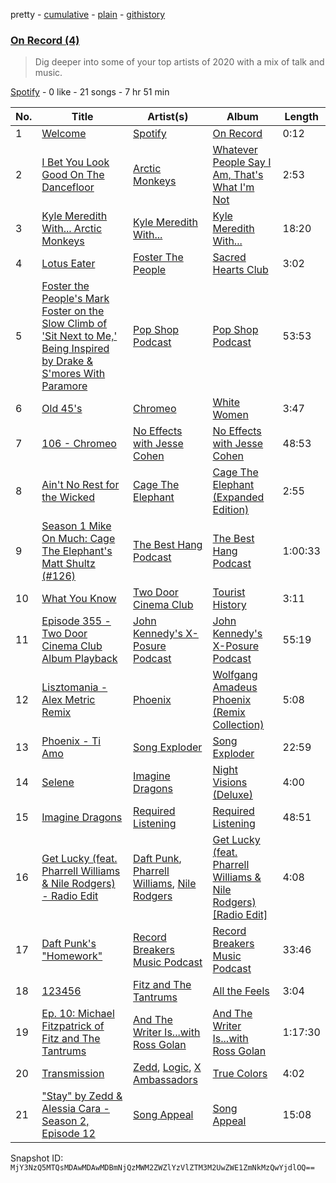 pretty - [cumulative](/playlists/cumulative/37i9dQZF1EOpRGOH7Qce7F.md) - [plain](/playlists/plain/37i9dQZF1EOpRGOH7Qce7F) - [githistory](https://github.githistory.xyz/mackorone/spotify-playlist-archive/blob/main/playlists/plain/37i9dQZF1EOpRGOH7Qce7F)

### [On Record \(4\)](https://open.spotify.com/playlist/37i9dQZF1EOpRGOH7Qce7F)

> Dig deeper into some of your top artists of 2020 with a mix of talk and music.

[Spotify](https://open.spotify.com/user/spotify) - 0 like - 21 songs - 7 hr 51 min

| No. | Title | Artist(s) | Album | Length |
|---|---|---|---|---|
| 1 | [Welcome](https://open.spotify.com/track/5OyDrpEkADJhlSvnopHuQ8) | [Spotify](https://open.spotify.com/artist/5UUG83KSlqPhrBssrducWV) | [On Record](https://open.spotify.com/album/6Tja0wl37TsdQx2o6Ev5zH) | 0:12 |
| 2 | [I Bet You Look Good On The Dancefloor](https://open.spotify.com/track/29EkMZmUNz1WsuzaMtVo1i) | [Arctic Monkeys](https://open.spotify.com/artist/7Ln80lUS6He07XvHI8qqHH) | [Whatever People Say I Am, That's What I'm Not](https://open.spotify.com/album/0ndGMh4twJNzPpr5XtHTR2) | 2:53 |
| 3 | [Kyle Meredith With..\. Arctic Monkeys](https://open.spotify.com/episode/7vUm8xRxYYumefVxop2Rks) | [Kyle Meredith With...](https://open.spotify.com/show/4GiQLBlq0j0ZhZBwGL4bZI) | [Kyle Meredith With...](https://open.spotify.com/show/4GiQLBlq0j0ZhZBwGL4bZI) | 18:20 |
| 4 | [Lotus Eater](https://open.spotify.com/track/6ReKt5x6FVUXTMdWNC6GAQ) | [Foster The People](https://open.spotify.com/artist/7gP3bB2nilZXLfPHJhMdvc) | [Sacred Hearts Club](https://open.spotify.com/album/5lFvZh6pCTJzr9UStebyCF) | 3:02 |
| 5 | [Foster the People's Mark Foster on the Slow Climb of 'Sit Next to Me,' Being Inspired by Drake & S'mores With Paramore](https://open.spotify.com/episode/2n5PUhujQouWZer7kvJFQJ) | [Pop Shop Podcast](https://open.spotify.com/show/6Up21LReNRTrMTa6O3mkKJ) | [Pop Shop Podcast](https://open.spotify.com/show/6Up21LReNRTrMTa6O3mkKJ) | 53:53 |
| 6 | [Old 45's](https://open.spotify.com/track/3tynLfCMPGbkMKLm9p960T) | [Chromeo](https://open.spotify.com/artist/2mV8aJphiSHYJf43DxL7Gt) | [White Women](https://open.spotify.com/album/1rqJZhedmCFNbaoTRQz9Zj) | 3:47 |
| 7 | [106 \- Chromeo](https://open.spotify.com/episode/0k0crVRQr9dXtxYlEq1T0G) | [No Effects with Jesse Cohen](https://open.spotify.com/show/3iSgQtQ7nbcj1rWaOJo6I0) | [No Effects with Jesse Cohen](https://open.spotify.com/show/3iSgQtQ7nbcj1rWaOJo6I0) | 48:53 |
| 8 | [Ain't No Rest for the Wicked](https://open.spotify.com/track/3Pzh926pXggbMe2ZpXyMV7) | [Cage The Elephant](https://open.spotify.com/artist/26T3LtbuGT1Fu9m0eRq5X3) | [Cage The Elephant \(Expanded Edition\)](https://open.spotify.com/album/7H814Cg8HV0qpoMheYbhNn) | 2:55 |
| 9 | [Season 1 Mike On Much: Cage The Elephant's Matt Shultz \(\#126\)](https://open.spotify.com/episode/4QrJWtQ6bkJnaNkAcYRGsE) | [The Best Hang Podcast](https://open.spotify.com/show/5jZSR5YDg2WzSkvo5fFYO2) | [The Best Hang Podcast](https://open.spotify.com/show/5jZSR5YDg2WzSkvo5fFYO2) | 1:00:33 |
| 10 | [What You Know](https://open.spotify.com/track/3UjtIALeg72qmJiKPWBvM3) | [Two Door Cinema Club](https://open.spotify.com/artist/536BYVgOnRky0xjsPT96zl) | [Tourist History](https://open.spotify.com/album/0SD7kwnJEC2oDzQBKEHQnH) | 3:11 |
| 11 | [Episode 355 \- Two Door Cinema Club Album Playback](https://open.spotify.com/episode/0rbxZPLsusbsstm4ydtPAc) | [John Kennedy's X\-Posure Podcast](https://open.spotify.com/show/42W8B8jJy1adg4K1oNeXRp) | [John Kennedy's X\-Posure Podcast](https://open.spotify.com/show/42W8B8jJy1adg4K1oNeXRp) | 55:19 |
| 12 | [Lisztomania \- Alex Metric Remix](https://open.spotify.com/track/5AYNoX8mueqiClxumfzm3a) | [Phoenix](https://open.spotify.com/artist/1xU878Z1QtBldR7ru9owdU) | [Wolfgang Amadeus Phoenix \(Remix Collection\)](https://open.spotify.com/album/0DMW8W3NICQCWsBB2yYUTO) | 5:08 |
| 13 | [Phoenix \- Ti Amo](https://open.spotify.com/episode/2DpfPpC9ugjAwZjSAKogR5) | [Song Exploder](https://open.spotify.com/show/10lMwCjvzLCLwth2AW6cLG) | [Song Exploder](https://open.spotify.com/show/10lMwCjvzLCLwth2AW6cLG) | 22:59 |
| 14 | [Selene](https://open.spotify.com/track/2TaTzAv5PQxDbfjvS7KWXB) | [Imagine Dragons](https://open.spotify.com/artist/53XhwfbYqKCa1cC15pYq2q) | [Night Visions \(Deluxe\)](https://open.spotify.com/album/1rzDtYMpZDhRgKNigB467r) | 4:00 |
| 15 | [Imagine Dragons](https://open.spotify.com/episode/0Q9otOOEJ7bWK7BXxizDYb) | [Required Listening](https://open.spotify.com/show/0K61VdygfDhFn10tV1oA7E) | [Required Listening](https://open.spotify.com/show/0K61VdygfDhFn10tV1oA7E) | 48:51 |
| 16 | [Get Lucky \(feat\. Pharrell Williams & Nile Rodgers\) \- Radio Edit](https://open.spotify.com/track/2Foc5Q5nqNiosCNqttzHof) | [Daft Punk](https://open.spotify.com/artist/4tZwfgrHOc3mvqYlEYSvVi), [Pharrell Williams](https://open.spotify.com/artist/2RdwBSPQiwcmiDo9kixcl8), [Nile Rodgers](https://open.spotify.com/artist/3yDIp0kaq9EFKe07X1X2rz) | [Get Lucky \(feat\. Pharrell Williams & Nile Rodgers\) \[Radio Edit\]](https://open.spotify.com/album/2ePFIvZKMe8zefATp9ofFA) | 4:08 |
| 17 | [Daft Punk's "Homework"](https://open.spotify.com/episode/3vcYfM2CJmMaiTixf8Z1XV) | [Record Breakers Music Podcast](https://open.spotify.com/show/433rrlhNJ6fXn0mTo215Nb) | [Record Breakers Music Podcast](https://open.spotify.com/show/433rrlhNJ6fXn0mTo215Nb) | 33:46 |
| 18 | [123456](https://open.spotify.com/track/5O3nMjk8xL7n4TIh0tym4i) | [Fitz and The Tantrums](https://open.spotify.com/artist/4AcHt3JxKy59IX7JNNlZn4) | [All the Feels](https://open.spotify.com/album/73hQB56aBFJTHE9vshSCLg) | 3:04 |
| 19 | [Ep\. 10: Michael Fitzpatrick of Fitz and The Tantrums](https://open.spotify.com/episode/6zQ43IU3dpSLuYratnDkec) | [And The Writer Is...with Ross Golan](https://open.spotify.com/show/26gzyiPD2ix1VaO1fHDKCk) | [And The Writer Is...with Ross Golan](https://open.spotify.com/show/26gzyiPD2ix1VaO1fHDKCk) | 1:17:30 |
| 20 | [Transmission](https://open.spotify.com/track/1Bh8jtOXIBIRUUghbrwUTX) | [Zedd](https://open.spotify.com/artist/2qxJFvFYMEDqd7ui6kSAcq), [Logic](https://open.spotify.com/artist/4xRYI6VqpkE3UwrDrAZL8L), [X Ambassadors](https://open.spotify.com/artist/3NPpFNZtSTHheNBaWC82rB) | [True Colors](https://open.spotify.com/album/4jKdXIJckKh7la6xHuKwRT) | 4:02 |
| 21 | ["Stay" by Zedd & Alessia Cara \- Season 2, Episode 12](https://open.spotify.com/episode/3Ww8k5LSCDrL58ZkztHnoO) | [Song Appeal](https://open.spotify.com/show/5t8guRcPZceBH1klbj170z) | [Song Appeal](https://open.spotify.com/show/5t8guRcPZceBH1klbj170z) | 15:08 |

Snapshot ID: `MjY3NzQ5MTQsMDAwMDAwMDBmNjQzMWM2ZWZlYzVlZTM3M2UwZWE1ZmNkMzQwYjdlOQ==`
